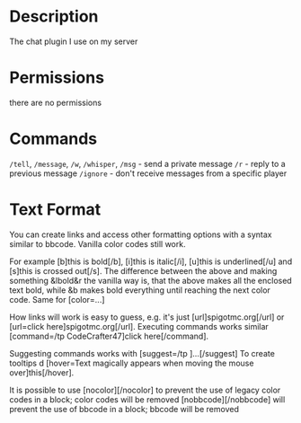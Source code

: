 Description
===========

The chat plugin I use on my server

Permissions
===========

there are no permissions

Commands
========

`/tell`, `/message`, `/w`, `/whisper`, `/msg` - send a private message
`/r` - reply to a previous message
`/ignore` - don't receive messages from a specific player

Text Format
===========

You can create links and access other formatting options with a syntax similar to bbcode. Vanilla color codes still work.

For example [b]this is bold[/b], [i]this is italic[/i], [u]this is underlined[/u] and [s]this is crossed out[/s].
The difference between the above and making something &lbold&r the vanilla way is, that the above makes all the enclosed
text bold, while &b makes bold everything until reaching the next color code.
Same for [color=...]

How links will work is easy to guess, e.g. it's just [url]spigotmc.org[/url] or [url=click here]spigotmc.org[/url].
Executing commands works similar [command=/tp CodeCrafter47]click here[/command].

Suggesting commands works with [suggest=/tp ]...[/suggest]
To create tooltips d [hover=Text magically appears when moving the mouse over]this[/hover].

It is possible to use [nocolor][/nocolor] to prevent the use of legacy color codes in a block; color codes will be removed
[nobbcode][/nobbcode] will prevent the use of bbcode in a block; bbcode will be removed